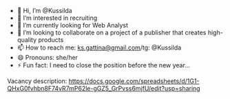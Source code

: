 - 👋 Hi, I’m @Kussilda
- 👀 I’m interested in recruiting
- 🌱 I’m currently looking for Web Analyst
- 💞️ I’m looking to collaborate on a project of a publisher that creates high-quality products
- 📫 How to reach me: ks.gattina@gmail.com/tg: @Kussilda
- 😄 Pronouns: she/her
- ⚡ Fun fact: I need to close the position before the new year...

<!---
Kussilda/Kussilda is a ✨ special ✨ repository because its `README.md` (this file) appears on your GitHub profile.
You can click the Preview link to take a look at your changes.
--->
Vacancy description: https://docs.google.com/spreadsheets/d/1G1-QHxG0fvhbn8F74vR7mP62le-gGZ5_GrPvss6mjfU/edit?usp=sharing

